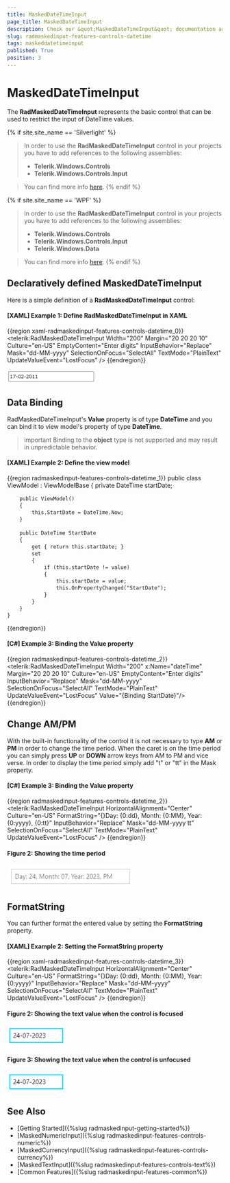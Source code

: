 ```yaml
---
title: MaskedDateTimeInput
page_title: MaskedDateTimeInput
description: Check our &quot;MaskedDateTimeInput&quot; documentation article for the RadMaskedInput {{ site.framework_name }} control.
slug: radmaskedinput-features-controls-datetime
tags: maskeddatetimeinput
published: True
position: 3
---
```


# MaskedDateTimeInput

The __RadMaskedDateTimeInput__ represents the basic control that can be used to restrict the input of DateTime values.

{% if site.site_name == 'Silverlight' %}
>In order to use the __RadMaskedDateTimeInput__ control in your projects you have to add references to the following assemblies:
>	- __Telerik.Windows.Controls__
>	- __Telerik.Windows.Controls.Input__  

>You can find more info [here](http://www.telerik.com/help/silverlight/installation-installing-controls-dependencies.html).
{% endif %}

{% if site.site_name == 'WPF' %} 
>In order to use the __RadMaskedDateTimeInput__ control in your projects you have to add references to the following assemblies:
>	- __Telerik.Windows.Controls__
>	- __Telerik.Windows.Controls.Input__
>	- __Telerik.Windows.Data__  

>You can find more info [here](http://www.telerik.com/help/wpf/installation-installing-controls-dependencies-wpf.html).
{% endif %}

## Declaratively defined MaskedDateTimeInput

Here is a simple definition of a __RadMaskedDateTimeInput__ control:

#### __[XAML] Example 1: Define RadMaskedDateTimeInput in XAML__
{{region xaml-radmaskedinput-features-controls-datetime_0}}
	<telerik:RadMaskedDateTimeInput Width="200"
	                                Margin="20 20 20 10"
	                                Culture="en-US"
	                                EmptyContent="Enter digits"
	                                InputBehavior="Replace"
	                                Mask="dd-MM-yyyy"
	                                SelectionOnFocus="SelectAll"
	                                TextMode="PlainText"
	                                UpdateValueEvent="LostFocus" />
{{endregion}}

![](images/radmaskedinput_datetimeinput_default.png)

## Data Binding

RadMaskedDateTimeInput's __Value__ property is of type __DateTime__ and you can bind it to view model's property of type __DateTime__. 

>important Binding to the __object__ type is not supported and may result in unpredictable behavior.

#### __[XAML] Example 2: Define the view model__
{{region radmaskedinput-features-controls-datetime_1}}
	public class ViewModel : ViewModelBase
	{
		private DateTime startDate;

		public ViewModel()
		{
			this.StartDate = DateTime.Now;
		}

		public DateTime StartDate
		{
			get { return this.startDate; }
			set
			{
				if (this.startDate != value)
				{
					this.startDate = value;
					this.OnPropertyChanged("StartDate");
				}
			}
		}
	}
{{endregion}}

#### __[C#] Example 3: Binding the Value property__
{{region radmaskedinput-features-controls-datetime_2}}
	<telerik:RadMaskedDateTimeInput Width="200" x:Name="dateTime"
	                        Margin="20 20 20 10"
	                        Culture="en-US"
	                        EmptyContent="Enter digits"
	                        InputBehavior="Replace"
	                        Mask="dd-MM-yyyy"
	                        SelectionOnFocus="SelectAll"
	                        TextMode="PlainText"                                    
	                        UpdateValueEvent="LostFocus"
                            Value="{Binding StartDate}"/>
{{endregion}}

## Change AM/PM

With the built-in functionality of the control it is not necessary to type __AM__ or __PM__ in order to change the time period. When the caret is on the time period you can simply press __UP__ or __DOWN__ arrow keys from AM to PM and vice verse. In order to display the time period simply add "t" or "tt" in the Mask property.

#### __[C#] Example 3: Binding the Value property__
{{region radmaskedinput-features-controls-datetime_2}}
	<telerik:RadMaskedDateTimeInput HorizontalAlignment="Center" 
	                                Culture="en-US"
	                                FormatString="{}Day: {0:dd}, Month: {0:MM}, Year: {0:yyyy}, {0:tt}"
	                                InputBehavior="Replace"
	                                Mask="dd-MM-yyyy tt"
	                                SelectionOnFocus="SelectAll"
	                                TextMode="PlainText"
	                                UpdateValueEvent="LostFocus" />
{{endregion}}

#### Figure 2: Showing the time period
![WPF RadMaskedInput Showing the time period](images/radmaskedinput_datetimeinput_ampm.png)
 

## FormatString

You can further format the entered value by setting the __FormatString__ property.

#### __[XAML] Example 2: Setting the FormatString property__
{{region xaml-radmaskedinput-features-controls-datetime_3}}
	<telerik:RadMaskedDateTimeInput HorizontalAlignment="Center"
	                                Culture="en-US"
	                                FormatString="{}Day: {0:dd}, Month: {0:MM}, Year: {0:yyyy}"
	                                InputBehavior="Replace"
	                                Mask="dd-MM-yyyy"
	                                SelectionOnFocus="SelectAll"
	                                TextMode="PlainText"
	                                UpdateValueEvent="LostFocus" />
{{endregion}}

#### Figure 2: Showing the text value when the control is focused
![WPF RadMaskedInput Showing the text value when the control is focused](images/radmaskedinput_datetimeinput_format_string_focused.png)

#### Figure 3: Showing the text value when the control is unfocused
![WPF RadMaskedInput Showing the text value when the control is unfocused](images/radmaskedinput_datetimeinput_format_string_focused.png)

## See Also
 * [Getting Started]({%slug radmaskedinput-getting-started%})
 * [MaskedNumericInput]({%slug radmaskedinput-features-controls-numeric%})
 * [MaskedCurrencyInput]({%slug radmaskedinput-features-controls-currency%})
 * [MaskedTextInput]({%slug radmaskedinput-features-controls-text%})
 * [Common Features]({%slug radmaskedinput-features-common%})
